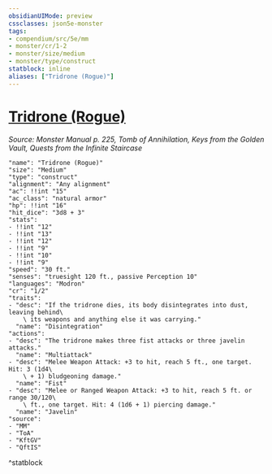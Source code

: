 ```yaml
---
obsidianUIMode: preview
cssclasses: json5e-monster
tags:
- compendium/src/5e/mm
- monster/cr/1-2
- monster/size/medium
- monster/type/construct
statblock: inline
aliases: ["Tridrone (Rogue)"]
---
```

# [Tridrone (Rogue)](Mechanics\bestiary\construct/tridrone-rogue.md)
*Source: Monster Manual p. 225, Tomb of Annihilation, Keys from the Golden Vault, Quests from the Infinite Staircase*  

```statblock
"name": "Tridrone (Rogue)"
"size": "Medium"
"type": "construct"
"alignment": "Any alignment"
"ac": !!int "15"
"ac_class": "natural armor"
"hp": !!int "16"
"hit_dice": "3d8 + 3"
"stats":
- !!int "12"
- !!int "13"
- !!int "12"
- !!int "9"
- !!int "10"
- !!int "9"
"speed": "30 ft."
"senses": "truesight 120 ft., passive Perception 10"
"languages": "Modron"
"cr": "1/2"
"traits":
- "desc": "If the tridrone dies, its body disintegrates into dust, leaving behind\
    \ its weapons and anything else it was carrying."
  "name": "Disintegration"
"actions":
- "desc": "The tridrone makes three fist attacks or three javelin attacks."
  "name": "Multiattack"
- "desc": "Melee Weapon Attack: +3 to hit, reach 5 ft., one target. Hit: 3 (1d4\
    \ + 1) bludgeoning damage."
  "name": "Fist"
- "desc": "Melee or Ranged Weapon Attack: +3 to hit, reach 5 ft. or range 30/120\
    \ ft., one target. Hit: 4 (1d6 + 1) piercing damage."
  "name": "Javelin"
"source":
- "MM"
- "ToA"
- "KftGV"
- "QftIS"
```
^statblock